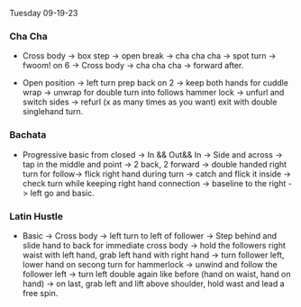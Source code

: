 Tuesday 09-19-23

### Cha Cha
- Cross body -> box step -> open break -> cha cha cha -> spot turn -> fwoom! on 6 -> Cross body -> cha cha cha -> forward after.

- Open position -> left turn prep back on 2 -> keep both hands for cuddle wrap -> unwrap for double turn into follows hammer lock -> unfurl and switch sides -> refurl (x as many times as you want) exit with double singlehand turn.

### Bachata
- Progressive basic from closed -> In && Out&& In -> Side and across -> tap in the middle and point -> 2 back, 2 forward -> double handed right turn for follow-> flick right hand during turn -> catch and flick it inside -> check turn while keeping right hand connection -> baseline to the right -> left go and basic.

### Latin Hustle
- Basic -> Cross body -> left turn to left of follower -> Step behind and slide hand to back for immediate cross body -> hold the followers right waist with left hand, grab left hand with right hand -> turn follower left, lower hand on secong turn for hammerlock -> unwind and follow the follower left -> turn left double again like before (hand on waist, hand on hand) -> on last, grab left and lift above shoulder, hold wast and lead a free spin.